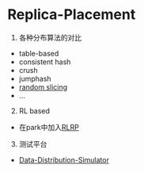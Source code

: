 # Replica-Placement

1. 各种分布算法的对比

- table-based
- consistent hash
- crush
- jumphash
- [random slicing](https://github.com/peermaps/random-slicing)
- ...

2. RL based 

- 在park中加入[RLRP](https://github.com/emperorlu/RL-based-Placement)

3. 测试平台

- [Data-Distribution-Simulator](https://github.com/emperorlu/Data-Distribution-Simulator)
